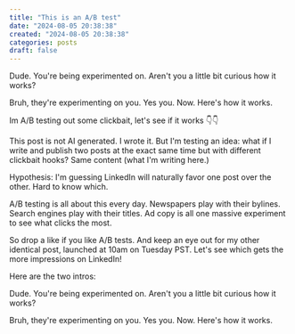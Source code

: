 ```yaml
---
title: "This is an A/B test"
date: "2024-08-05 20:38:38"  
created: "2024-08-05 20:38:38"
categories: posts  
draft: false
---
```

Dude. You're being experimented on. Aren't you a little bit curious how it works?

Bruh, they're experimenting on you. Yes you. Now. Here's how it works. 


Im A/B testing out some clickbait, let's see if it works 👇👇

This post is not AI generated. I wrote it. But I'm testing an idea: what if I write and publish two posts at the exact same time but with different clickbait hooks? Same content (what I'm writing here.)

Hypothesis: I'm guessing LinkedIn will naturally favor one post over the other. Hard to know which. 

A/B testing is all about this every day. Newspapers play with their bylines. Search engines play with their titles. Ad copy is all one massive experiment to see what clicks the most. 

So drop a like if you like A/B tests. And keep an eye out for my other identical post, launched at 10am on Tuesday PST. Let's see which gets the more impressions on LinkedIn!

Here are the two intros:

Dude. You're being experimented on. Aren't you a little bit curious how it works?

Bruh, they're experimenting on you. Yes you. Now. Here's how it works.
